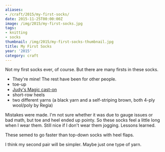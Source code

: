 ```yaml
---
aliases:
- /craft/2015/my-first-socks/
date: 2015-11-25T00:00:00Z
image: /img/2015/my-first-socks.jpg
tags:
- knitting
- socks
thumbnail: /img/2015/my-first-socks-thumbnail.jpg
title: My First Socks
year: '2015'
category: craft
---
```

Not my first socks ever, of course. But there are many firsts in these socks.
<!--more-->

* They're mine! The rest have been for other people.
* toe-up
* [Judy's Magic cast-on][]
* short-row heels
* two different yarns (a black yarn and a self-striping brown, both 4-ply wool/poly by Regia)

Mistakes were made. I'm not sure whether it was due to gauge issues or bad
math, but toe and heel ended up pointy. So these socks feel a little long
when I wear them. Still nice if I don't wear them jogging. Lessons learned.

These semed to go faster than top-down socks with heel flaps.

I think my second pair will be simpler. Maybe just one type of yarn.

[Judy's Magic cast-on]: http://www.doctorwhoscarf.com/s12.html
